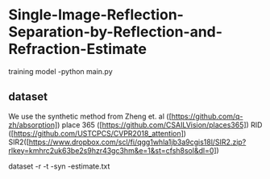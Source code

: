 # Single-Image-Reflection-Separation-by-Reflection-and-Refraction-Estimate
 training model -python main.py
## dataset 
We use the synthetic method from Zheng et. al ([https://github.com/q-zh/absorption])
place 365 ([https://github.com/CSAILVision/places365])
RID ([https://github.com/USTCPCS/CVPR2018_attention])
SIR2([https://www.dropbox.com/scl/fi/qgg1whla1jb3a9cgis18l/SIR2.zip?rlkey=kmhrc2uk63be2s9hzr43gc3hm&e=1&st=cfsh8sol&dl=0])

dataset
-r
-t
-syn
-estimate.txt
